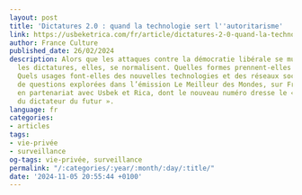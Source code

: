 ```yaml
---
layout: post
title: 'Dictatures 2.0 : quand la technologie sert l''autoritarisme'
link: https://usbeketrica.com/fr/article/dictatures-2-0-quand-la-technologie-sert-l-autoritarisme
author: France Culture
published_date: 26/02/2024
description: Alors que les attaques contre la démocratie libérale se multiplient,
  les dictatures, elles, se normalisent. Quelles formes prennent-elles à l’ère moderne ?
  Quels usages font-elles des nouvelles technologies et des réseaux sociaux ? Autant
  de questions explorées dans l’émission Le Meilleur des Mondes, sur France Culture,
  en partenariat avec Usbek et Rica, dont le nouveau numéro dresse le « portrait-robot
  du dictateur du futur ».
language: fr
categories:
- articles
tags:
- vie-privée
- surveillance
og-tags: vie-privée, surveillance
permalink: "/:categories/:year/:month/:day/:title/"
date: '2024-11-05 20:55:44 +0100'
---
```

